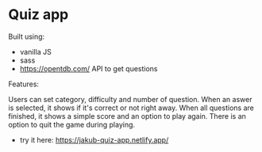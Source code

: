 # Quiz app

Built using:

- vanilla JS
- sass
- https://opentdb.com/ API to get questions

Features:

Users can set category, difficulty and number of question.
When an aswer is selected, it shows if it's correct or not right away.
When all questions are finished, it shows a simple score and an option to play again.
There is an option to quit the game during playing.

- try it here: https://jakub-quiz-app.netlify.app/
